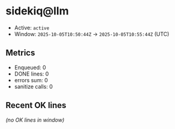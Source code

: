 # sidekiq@llm

- Active: `active`
- Window: `2025-10-05T10:50:44Z` → `2025-10-05T10:55:44Z` (UTC)

## Metrics
- Enqueued: 0
- DONE lines: 0
- errors sum: 0
- sanitize calls: 0

## Recent OK lines
_(no OK lines in window)_

